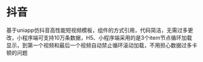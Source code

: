 # 抖音
基于uniapp仿抖音高性能短视频模板，组件的方式引用，代码简洁，无需过多更改，小程序端可支持10万条数据，H5、小程序端采用的是3个item节点循环加载显示，到第一个视频和最后一个视频自动禁止循环滚动加载，不用担心数据过多卡顿的问题
